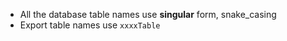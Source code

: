 * All the database table names use **singular** form, snake_casing
* Export table names use `xxxxTable`